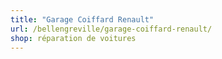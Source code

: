 ```yaml
---
title: "Garage Coiffard Renault"
url: /bellengreville/garage-coiffard-renault/
shop: réparation de voitures
---
```

